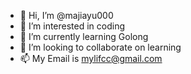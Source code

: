 - 👋 Hi, I’m @majiayu000
- 👀 I’m interested in coding
- 🌱 I’m currently learning Golong
- 💞️ I’m looking to collaborate on learning
- 📫 My Email is mylifcc@gmail.com

<!---
majiayu000/majiayu000 is a ✨ special ✨ repository because its `README.md` (this file) appears on your GitHub profile.
You can click the Preview link to take a look at your changes.
--->
